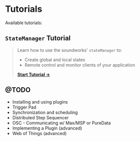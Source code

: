 # Tutorials

Available tutorials:

## `StateManager` Tutorial

> Learn how to use the soundworks' `stateManager` to:
>   - Create global and local states
>   - Remote control and monitor clients of your application
>  
> [__Start Tutorial →__](/tutorials/state-manager)

## @TODO

* Installing and using plugins
* Trigger Pad
* Synchronization and scheduling 
* Distributed Step Sequencer
* OSC - Communicating w/ Max/MSP or PureData
* Implementing a Plugin (advanced)
* Web of Things (advanced)
